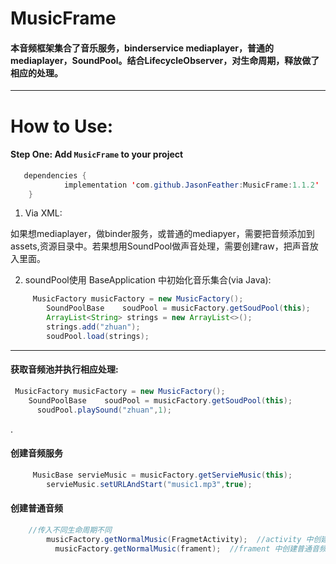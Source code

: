 # MusicFrame


#### 本音频框架集合了音乐服务，binderservice mediaplayer，普通的mediaplayer，SoundPool。结合LifecycleObserver，对生命周期，释放做了相应的处理。



---

# How to Use:

#### Step One: Add `MusicFrame` to your project

```java
   dependencies {
   	        implementation 'com.github.JasonFeather:MusicFrame:1.1.2'
   	}

```

1. Via XML:

如果想mediaplayer，做binder服务，或普通的mediapyer，需要把音频添加到assets,资源目录中。若果想用SoundPool做声音处理，需要创建raw，把声音放入里面。

2. soundPool使用 BaseApplication 中初始化音乐集合(via Java):

```java
     MusicFactory musicFactory = new MusicFactory();
        SoundPoolBase    soudPool = musicFactory.getSoudPool(this);
        ArrayList<String> strings = new ArrayList<>();
        strings.add("zhuan");
        soudPool.load(strings);


```

---

#### 获取音频池并执行相应处理:

```java
 MusicFactory musicFactory = new MusicFactory();
    SoundPoolBase    soudPool = musicFactory.getSoudPool(this);
      soudPool.playSound("zhuan",1);
```

.

#### 创建音频服务

```java
     MusicBase servieMusic = musicFactory.getServieMusic(this);
        servieMusic.setURLAndStart("music1.mp3",true);
```

#### 创建普通音频

```java
    //传入不同生命周期不同
        musicFactory.getNormalMusic(FragmetActivity);  //activity 中创建普通音频
          musicFactory.getNormalMusic(frament);  //frament 中创建普通音频
```



